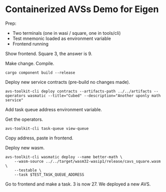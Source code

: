 # Containerized AVSs Demo for Eigen

Prep:
- Two terminals (one in wasi / square, one in tools/cli)
- Test mnemonic loaded as environment variable
- Frontend running

Show frontend. Square 3, the answer is 9.


Make change. Compile.
```
cargo component build --release
```


Deploy new service contracts (pre-build no changes made).
```
avs-toolkit-cli deploy contracts --artifacts-path ../../artifacts --operators wasmatic --title="Cubed" --description="Another uponly math service"
```


Add task queue address environment variable.


Get the operators.
```
avs-toolkit-cli task-queue view-queue
```


Copy address, paste in frontend. 


Deploy new wasm.
```
avs-toolkit-cli wasmatic deploy --name better-math \
    --wasm-source ../../target/wasm32-wasip1/release/cavs_square.wasm  \
    --testable \
    --task $TEST_TASK_QUEUE_ADDRESS

```


Go to frontend and make a task. 3 is now 27. We deployed a new AVS.
